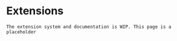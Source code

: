 # Extensions

```admonish todo
The extension system and documentation is WIP. This page is a placeholder
```
